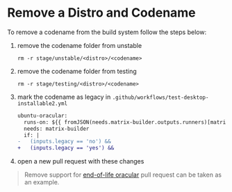 # Remove a Distro and Codename

To remove a codename from the build system follow the steps below:

1. remove the codename folder from unstable

   ```shell
   rm -r stage/unstable/<distro>/<codename>
   ```

1. remove the codename folder from testing

   ```shell
   rm -r stage/testing/<distro>/<codename>
   ```

1. mark the codename as legacy in `.github/workflows/test-desktop-installable2.yml`

   ```diff
   ubuntu-oracular:
     runs-on: ${{ fromJSON(needs.matrix-builder.outputs.runners)[matrix.arch] }}
     needs: matrix-builder
     if: |
   -   (inputs.legacy == 'no') &&
   +   (inputs.legacy == 'yes') &&
   ```

1. open a new pull request with these changes

> Remove support for [end-of-life oracular] pull request can be taken as an example.

[end-of-life oracular]: https://github.com/regolith-linux/voulage/pull/122
